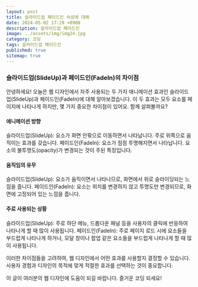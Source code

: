 ```yaml
---
layout: post
title: 슬라이드업 페이드인 속성에 대해
date: 2024-05-02 17:29 +0900
description: 슬라이드업 페이드인
image: ../assets/img/img24.jpg
category: 코딩
tags: 슬라이드업 페이드인
published: true
sitemap: true
---
```


### 슬라이드업(SlideUp)과 페이드인(FadeIn)의 차이점

안녕하세요! 오늘은 웹 디자인에서 자주 사용되는 두 가지 애니메이션 효과인 슬라이드업(SlideUp)과 페이드인(FadeIn)에 대해 알아보겠습니다. 이 두 효과는 모두 요소를 페이지에 나타나게 하지만, 몇 가지 중요한 차이점이 있어요. 함께 살펴볼까요?


#### 애니메이션 방향

슬라이드업(SlideUp): 요소가 화면 안팎으로 이동하면서 나타납니다. 주로 위쪽으로 움직이는 효과를 갖습니다.
페이드인(FadeIn): 요소가 점점 투명해지면서 나타납니다. 요소의 불투명도(opacity)가 변경되는 것이 주된 특징입니다.


#### 움직임의 유무

슬라이드업(SlideUp): 요소가 움직이면서 나타나므로, 화면에서 위로 슬라이딩되는 느낌을 줍니다.
페이드인(FadeIn): 요소는 위치를 변경하지 않고 투명도만 변경되므로, 화면에 고정되어 있는 느낌을 줍니다.


#### 주로 사용되는 상황

슬라이드업(SlideUp): 주로 하단 메뉴, 드롭다운 패널 등을 사용자의 클릭에 반응하여 나타나게 할 때 많이 사용됩니다.
페이드인(FadeIn): 주로 페이지 로드 시에 요소들을 부드럽게 나타나게 하거나, 모달 창이나 팝업 같은 요소들을 부드럽게 나타나게 할 때 많이 사용됩니다.

이러한 차이점들을 고려하여, 웹 디자인에서 어떤 효과를 사용할지 결정할 수 있습니다. 사용자 경험과 디자인의 목적에 맞게 적절한 효과를 선택하는 것이 중요합니다.

이 글이 여러분의 웹 디자인에 도움이 되길 바랍니다. 즐거운 코딩 되세요!

